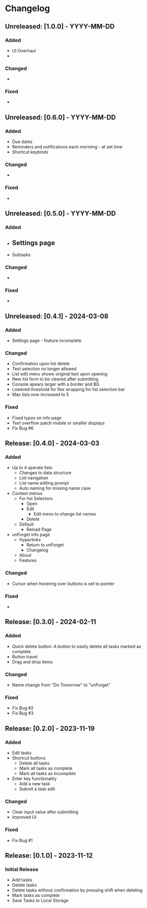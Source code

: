 # Changelog

## Unreleased: [1.0.0] - YYYY-MM-DD
### Added
- UI Overhaul
- 

### Changed
- 

### Fixed
- 

## Unreleased: [0.6.0] - YYYY-MM-DD
### Added
- Due dates
- Reminders and notifications each morining - at set time
- Shortcut keybinds

### Changed
- 

### Fixed
- 

## Unreleased: [0.5.0] - YYYY-MM-DD
### Added
- Settings page
    - 
- Subtasks

### Changed
- 

### Fixed
- 

## Unreleased: [0.4.1] - 2024-03-08
### Added
- Settings page - feature incomplete

### Changed
- Confirmation upon list delete
- Text selection no longer allowed
- List edit menu shows original text upon opening
- New list form to be cleared after submitting
- Console apears larger with a border and BG
- Lowered threshold for flex wrapping for list selection bar
- Max lists now increased to 5

### Fixed
- Fixed typos on info page
- Text overflow patch mobile or smaller displays
- Fix Bug #6

## Release: [0.4.0] - 2024-03-03
### Added
- Up to 4 sperate lists
    - Changes to data structure
    - List navigation
    - List name editing prompt
    - Auto naming for missing name case
- Context menus
    - For list Selectors
        - Open
        - Edit
            - Edit menu to change list names
        - Delete
    - Default
        - Reload Page
- unForget info page
    - Hyperlinks
        - Return to unForget
        - Changelog
    - About
    - Features

### Changed
- Cursor when hovering over buttons is set to pointer

### Fixed
-

## Release: [0.3.0] - 2024-02-11
### Added
- Quick delete button: A button to easily delete all tasks marked as complete
- Button travel
- Drag and drop items

### Changed
- Name change from "Do Tomorrow" to "unForget"

### Fixed
- Fix Bug #2
- Fix Bug #3

## Release: [0.2.0] - 2023-11-19
### Added
- Edit tasks
- Shortcut buttons
    - Delete all tasks
    - Mark all tasks as complete
    - Mark all tasks as incomplete
- Enter key functionality
    - Add a new task
    - Submit a task edit

### Changed
- Clear input value after submitting
- Improved UI

### Fixed
- Fix Bug #1

## Release: [0.1.0] - 2023-11-12
### Initial Release
- Add tasks
- Delete tasks
- Delete tasks without confirmation by pressing shift when deleting
- Mark tasks as complete
- Save Tasks to Local Storage

